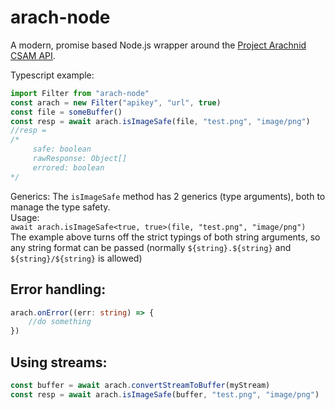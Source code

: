 # arach-node
A modern, promise based Node.js wrapper around the [Project Arachnid CSAM API](https://projectarachnid.ca/en/#shield).

Typescript example:
```ts
import Filter from "arach-node"
const arach = new Filter("apikey", "url", true)
const file = someBuffer()
const resp = await arach.isImageSafe(file, "test.png", "image/png")
//resp = 
/*
     safe: boolean
     rawResponse: Object[]
     errored: boolean
*/
```
Generics: The `isImageSafe` method has 2 generics (type arguments), both to manage the type safety. <br>
Usage: <br>
`await arach.isImageSafe<true, true>(file, "test.png", "image/png")` <br>
The example above turns off the strict typings of both string arguments, so any string format can be passed (normally `${string}.${string}` and `${string}/${string}` is allowed)

## Error handling:
```ts
arach.onError((err: string) => {
    //do something
})
```

## Using streams:

```ts
const buffer = await arach.convertStreamToBuffer(myStream)
const resp = await arach.isImageSafe(buffer, "test.png", "image/png")
```
